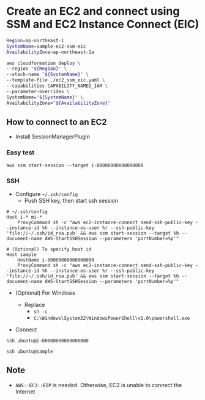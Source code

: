 # Create an EC2 and connect using SSM and EC2 Instance Connect (EIC)

```sh
Region=ap-northeast-1
SystemName=sample-ec2-ssm-eic
AvailabilityZone=ap-northeast-1a

aws cloudformation deploy \
--region "${Region}" \
--stack-name "${SystemName}" \
--template-file ./ec2_ssm_eic.yaml \
--capabilities CAPABILITY_NAMED_IAM \
--parameter-overrides \
SystemName="${SystemName}" \
AvailabilityZone="${AvailabilityZone}"
```

## How to connect to an EC2

- Install SessionManagerPlugin

### Easy test

```
aws ssm start-session --target i-00000000000000000
```

### SSH

- Configure `~/.ssh/config`
  - Push SSH key, then start ssh session

```
# ~/.ssh/config
Host i-* mi-*
    ProxyCommand sh -c "aws ec2-instance-connect send-ssh-public-key --instance-id %h --instance-os-user %r --ssh-public-key 'file://~/.ssh/id_rsa.pub' && aws ssm start-session --target %h --document-name AWS-StartSSHSession --parameters 'portNumber=%p'"

# (Optional) To specify host id
Host sample
    HostName i-00000000000000000
    ProxyCommand sh -c "aws ec2-instance-connect send-ssh-public-key --instance-id %h --instance-os-user %r --ssh-public-key 'file://~/.ssh/id_rsa.pub' && aws ssm start-session --target %h --document-name AWS-StartSSHSession --parameters 'portNumber=%p'"
```

- (Optional) For Windows
  - Replace 
    - `sh -c`
    - `C:\Windows\System32\WindowsPowerShell\v1.0\powershell.exe`

- Connect

```
ssh ubuntu@i-00000000000000000

ssh ubuntu@sample
```

## Note

- `AWS::EC2::EIP` is needed. Otherwise, EC2 is unable to connect the Internet
